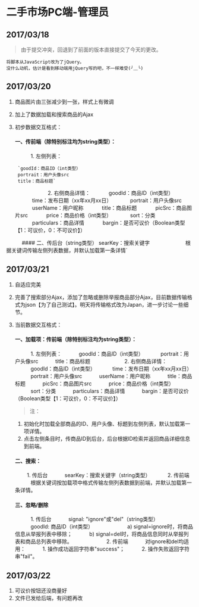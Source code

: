 # 二手市场PC端-管理员

## 2017/03/18
>由于提交冲突，回退到了前面的版本直接提交了今天的更改。

	将脚本从JavaScript改为了jQuery。
	没什么动机，估计是看到移动端用jQuery写的吧，不一样难受(╯﹏╰)


## 2017/03/20
1. 商品图片由三张减少到一张，样式上有微调

2. 加上了数据加载和搜索商品的Ajax

3. 初步数据交互格式：


	#### 一、传前端（除特别标注均为string类型）： 	
	　　　1. 左侧列表：

		`goodId：商品ID（int类型）
		portrait：用户头像src
		title：商品标题`
	　　　
	　　　2. 右侧商品详情： 
	　　　	goodId：商品ID（int类型）
	　　　	time：发布日期（xx年xx月xx日）
	　　　	portrait：用户头像src
	　　　	userName：用户昵称
	　　　	title：商品标题
	　　　	picSrc：商品图片src
	　　　	price：商品价格（int类型）
	　　　	sort：分类
	　　　	particulars：商品详情
	　　　	bargin：是否可议价（Boolean类型【1：可议价，0：不可议价】）

　　　#### 二、传后台（string类型） searKey：搜索关键字
　　　
　　　		根据关键词传输左侧列表数据，并默认加载第一条详情`
　　　　

## 2017/03/21
1. 自适应完美

2. 完善了搜索部分Ajax，添加了忽略或删除举报商品部分Ajax，目前数据传输格式为json【为了自己测试】。明天将传输格式改为Japan，进一步讨论一些细节。

3. 当前数据交互格式：
	#### 一、加载项：传前端（除特别标注均为string类型）：
	　　　1. 左侧列表：
	　　　goodId：商品ID（int类型）
	　　　portrait：用户头像src
	　　　title：商品标题
	　　　
	　　　2. 右侧商品详情：
	　　　goodId：商品ID（int类型）
	　　　time：发布日期（xx年xx月xx日）
	　　　portrait：用户头像src
	　　　userName：用户昵称
	　　　title：商品标题
	　　　picSrc：商品图片src
	　　　price：商品价格（int类型）
	　　　sort：分类
	　　　particulars：商品详情
	　　　bargin：是否可议价（Boolean类型【1：可议价，0：不可议价】）
	　　　
	>注：
	1. 初始化时加载全部商品的ID、用户头像、标题到左侧列表，默认加载第一项详情。
	2. 点击左侧条目时，传商品ID到后台，后台根据ID检索并返回商品详细信息到前端。
　　　
	#### 二、搜索：
	　　	1. 传后台
	　　　searKey：搜索关键字（string类型）
	　　　2. 传前端
	　　　根据关键词按加载项中格式传输左侧列表数据到前端，并默认加载第一条详情。
	　　　
	#### 三、忽略/删除
	　　　1. 传后台
	　　　signal:  "ignore"或"del"（string类型）
	　　　goodId: 商品ID（int类型）
	　　　
	　　　a) signal=ignore时，将商品信息从举报列表中移除；
	　　　b) signal=del时，将商品信息同时从举报列表和商品总列表中移除。
	　　　
	　　　2. 传前端
	　　　对ignore和del均适用：
	　　　1. 操作成功返回字符串"success"；
	　　　2. 操作失败返回字符串"fail"。
　　　
## 2017/03/22
1. 可议价按钮还没商量好
2. 文件已发给后端，有问题再改